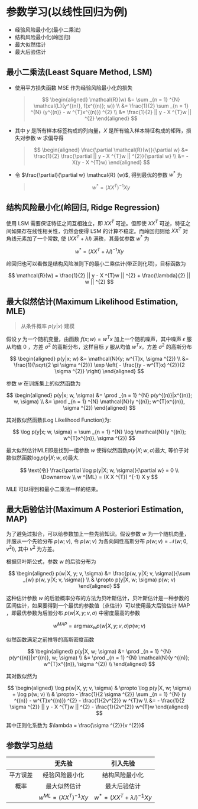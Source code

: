 # 参数学习(以线性回归为例)

- 经验风险最小化(最小二乘法)
- 结构风险最小化(岭回归)
- 最大似然估计
- 最大后验估计

## 最小二乘法(Least Square Method, LSM)

- 使用平方损失函数 MSE 作为经验风险最小化的损失
  > $$
  > \begin{aligned}
  > \mathcal{R}(w) &= \sum _{n = 1} ^{N} \mathcal{L}(y^{(n)}, f(x^{(n)}; w)) \\
  > &= \frac{1}{2} \sum _{n = 1} ^{N} (y^{(n)} - w ^{T}x^{(n)}) ^{2} \\
  > &= \frac{1}{2} || y - X ^{T}w || ^{2}
  \end{aligned}
  > $$
- 其中 $y$ 是所有样本标签构成的列向量，$X$ 是所有输入样本特征构成的矩阵，损失对参数 $w$ 求偏导得
  > $$
  > \begin{aligned}
  > \frac{\partial \mathcal{R}(w)}{\partial w} &= \frac{1}{2} \frac{\partial || y - X ^{T}w || ^{2}}{\partial w} \\
  > &= - X(y - X ^{T}w)
  > \end{aligned}
  > $$
- 令 $\frac{\partial}{\partial w} \mathcal{R} (w)$, 得到最优的参数 $w ^{*}$ 为
  > $$
  > w ^{*} = (X X ^{T}) ^{-1} X y
  > $$

## 结构风险最小化(岭回归, Ridge Regression)

使用 LSM 需要保证特征之间互相独立，即 $XX ^{T}$ 可逆。但即使 $XX^{T}$ 可逆，特征之间如果存在线性相关性，仍然会使得 LSM 的计算不稳定。而岭回归则给 $XX^{T}$ 对角线元素加了一个常数, 使 $(XX^{T} + \lambda I)$ 满秩，其最优参数 $w ^{*}$ 为

$$
w ^{*} = (XX^{T} + \lambda I) ^{-1} X y
$$

岭回归也可以看做是结构风险准则下的最小二乘估计(带正则化项)，目标函数为

$$
\mathcal{R}(w) = \frac{1}{2} || y - X ^{T}w || ^{2} + \frac{\lambda}{2} || w || ^{2}
$$

## 最大似然估计(Maximum Likelihood Estimation, MLE)

> 从条件概率 $p(y|x)$ 建模

假设 $y$ 为一个随机变量，由函数 $f(x; w) = w^{T}x$ 加上一个随机噪声，其中噪声 $\epsilon$ 服从均值 0 ，方差 $\sigma ^{2}$ 的高斯分布，这样目标 $y$ 服从均值 $w^{T}x$，方差 $\sigma ^{2}$ 的高斯分布

$$
\begin{aligned}
  p(y|x; w) &= \mathcal{N}(y; w^{T}x, \sigma ^{2}) \\
  &= \frac{1}{\sqrt{2 \pi \sigma ^{2}}} \exp \left( - \frac{(y - w^{T}x) ^{2}}{2 \sigma ^{2}} \right)
\end{aligned}
$$

参数 $w$ 在训练集上的似然函数为

$$
\begin{aligned}
  p(y|x; w, \sigma) &= \prod _{n = 1} ^{N} p(y^{(n)}|x^{(n)}; w, \sigma) \\
  &= \prod _{n = 1} ^{N} \mathcal{N}(y ^{(n)}; w^{T}x^{(n)}, \sigma ^{2})
\end{aligned}
$$

其对数似然函数(Log Likelihood Function)为:

$$
\log p(y|x; w, \sigma) = \sum _{n = 1} ^{N} \log \mathcal{N}(y ^{(n)}; w^{T}x^{(n)}, \sigma ^{2})
$$

最大似然估计MLE即是找到一组参数 $w$ 使得似然函数$p(y|X; w, \sigma)$最大, 等价于对数似然函数$\log p(y|X; w, \sigma)$最大.

$$
\text{令} \frac{\partial \log p(y|X; w, \sigma)}{\partial w} = 0 \\
\Downarrow \\
w ^{ML} = (X X ^{T}) ^{-1} X y
$$

MLE 可以得到和最小二乘法一样的结果。

## 最大后验估计(Maximum A Posteriori Estimation, MAP)

为了避免过拟合，可以给参数加上一些先验知识。假设参数 $w$ 为一个随机向量，并服从一个先验分布 $p(w; v)$, 令 $p(w; v)$ 为各向同性高斯分布 $p(w; v) = \mathcal{N}(w; 0, v^{2}I)$, 其中 $v^{2}$ 为方差。

根据贝叶斯公式，参数 $w$ 的后验分布为

$$
\begin{aligned}
  p(w|X, y; v, \sigma) &= \frac{p(w, y|X; v, \sigma)}{\sum _{w} p(w, y|X; v, \sigma)} \\
  & \propto p(y|X, w; \sigma) p(w; v)
\end{aligned}
$$

这种估计参数 $w$ 的后验概率分布的方法为贝叶斯估计，贝叶斯估计是一种参数的区间估计，如果要得到一个最优的参数值（点估计）可以使用最大后验估计 MAP ，即最优参数为后验分布 $p(w|X, y; v, \sigma)$ 中密度最高的参数

$$
w ^{MAP} = \arg \max _{w} p(w|X, y; v, \sigma)p(w; v)
$$

似然函数满足之前推导的高斯密度函数

$$
\begin{aligned}
  p(y|X, w; \sigma) &= \prod _{n = 1} ^{N} p(y^{(n)}|x^{(n)}, w; \sigma) \\
  &= \prod _{n = 1} ^{N} \mathcal{N}(y ^{(n)}; w^{T}x^{(n)}, \sigma ^{2}) \\
\end{aligned}
$$

其对数似然为

$$
\begin{aligned}
  \log p(w|X, y; v, \sigma) & \propto \log p(y|X, w; \sigma) + \log p(w; v) \\
  & \propto - \frac{1}{2 \sigma ^{2}} \sum _{n = 1} ^{N} (y ^{(n)} - w^{T}x^{(n)}) ^{2} - \frac{1}{2v^{2}} w ^{T}w \\
  &= - \frac{1}{2 \sigma ^{2}} || y - X ^{T}w || ^{2} - \frac{1}{2v^{2}} w^{T}w
\end{aligned}
$$

其中正则化系数为 $\lambda = \frac{\sigma ^{2}}{v ^{2}}$

## 参数学习总结

|  | 无先验 | 引入先验 |
| :---: | :---: | :---: |
| 平方误差 | 经验风险最小化 | 结构风险最小化 |
| 概率 | 最大似然估计 | 最大后验估计 |
|  | $w^{ML} = (XX^{T})^{-1}Xy$ | $w ^{*} = (XX^{T} + \lambda I)^{-1}Xy$ |
